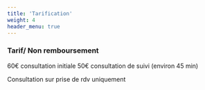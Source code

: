 ```yaml
---
title: 'Tarification'
weight: 4
header_menu: true
---
```


### Tarif/ Non remboursement
60€ consultation initiale
50€ consultation de suivi (environ 45 min)

Consultation sur prise de rdv uniquement
